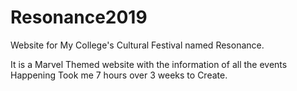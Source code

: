 # Resonance2019
Website for My College's Cultural Festival named Resonance.  

It is a Marvel Themed website with the information of all the events Happening
Took me 7 hours over 3 weeks to Create.
